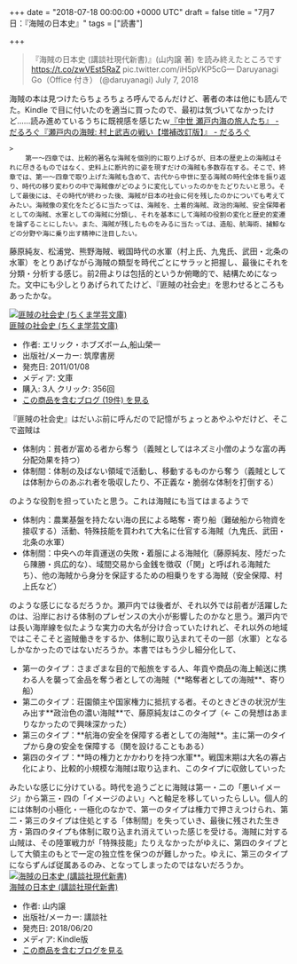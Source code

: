 
+++
date = "2018-07-18 00:00:00 +0000 UTC"
draft = false
title = "7月7日：『海賊の日本史』"
tags = ["読書"]

+++


>『海賊の日本史 (講談社現代新書)』(山内譲 著) を読み終えたところです https://t.co/zwVEst5RaZ pic.twitter.com/iH5pVKP5cG— Daruyanagi Go（Office 付き） (@daruyanagi) July 7, 2018<script async="" src="https://platform.twitter.com/widgets.js" charset="utf-8"></script>

海賊の本は見つけたらちょろちょろ呼んでるんだけど、著者の本は他にも読んでた。Kindle で目に付いたのを適当に買ったので、最初は気づいてなかったけど……読み進めているうちに既視感を感じたｗ[『中世 瀬戸内海の旅人たち』 - だるろぐ](https://blog.daruyanagi.jp/entry/2017/05/18/014141)[『瀬戸内の海賊: 村上武吉の戦い【増補改訂版】』 - だるろぐ](https://blog.daruyanagi.jp/entry/2015/11/28/232447)<br/>


    >
        第一～四章では、比較的著名な海賊を個別的に取り上げるが、日本の歴史上の海賊はそれに尽きるものではなく、史料上に断片的に姿を現すだけの海賊も多数存在する。そこで、終章では、第一～四章で取り上げた海賊も含めて、古代から中世に至る海賊の時代全体を振り返り、時代の移り変わりの中で海賊像がどのように変化していったのかをたどりたいと思う。そして最後には、その時代が終わった後、海賊が日本の社会に何を残したのかについても考えてみたい。海賊像の変化をたどるに当たっては、海賊を、土着的海賊、政治的海賊、安全保障者としての海賊、水軍としての海賊に分類し、それを基本にして海賊の役割の変化と歴史的変遷を論ずることにしたい。また、海賊が残したものをみるに当たっては、造船、航海術、捕鯨などの分野や海に乗り出す精神に注目したい。

    
藤原純友、松浦党、熊野海賊、戦国時代の水軍（村上氏、九鬼氏、武田・北条の水軍）をとりあげながら海賊の類型を時代ごとにサラッと把握し、最後にそれを分類・分析する感じ。前2冊よりは包括的というか俯瞰的で、結構ためになった。文中にも少しとりあげられてたけど、『匪賊の社会史』を思わせるところもあったかな。<div class="hatena-asin-detail"><a href="http://www.amazon.co.jp/exec/obidos/ASIN/4480093443/bestylesnet-22/"><img src="https://images-fe.ssl-images-amazon.com/images/I/51AkKsfSYPL._SL160_.jpg" class="hatena-asin-detail-image" alt="匪賊の社会史 (ちくま学芸文庫)" title="匪賊の社会史 (ちくま学芸文庫)"/></a><div class="hatena-asin-detail-info"><a href="http://www.amazon.co.jp/exec/obidos/ASIN/4480093443/bestylesnet-22/">匪賊の社会史 (ちくま学芸文庫)</a><ul><li><span class="hatena-asin-detail-label">作者:</span> エリック・ホブズボーム,船山榮一</li><li><span class="hatena-asin-detail-label">出版社/メーカー:</span> 筑摩書房</li><li><span class="hatena-asin-detail-label">発売日:</span> 2011/01/08</li><li><span class="hatena-asin-detail-label">メディア:</span> 文庫</li><li><span class="hatena-asin-detail-label">購入</span>: 3人 <span class="hatena-asin-detail-label">クリック</span>: 356回</li><li><a href="http://d.hatena.ne.jp/asin/4480093443/bestylesnet-22" target="_blank">この商品を含むブログ (19件) を見る</a></li></ul></div><div class="hatena-asin-detail-foot"></div></div>『匪賊の社会史』はだいぶ前に呼んだので記憶がちょっとあやふやだけど、そこで盗賊は

<ul>
<li>体制内：貧者が富める者から奪う（義賊としてはネズミ小僧のような富の再分配効果を持つ）</li>
<li>体制間：体制の及ばない領域で活動し、移動するものから奪う（義賊としては体制からのあぶれ者を吸収したり、不正義な・脆弱な体制を打倒する）</li>
</ul>のような役割を担っていたと思う。これは海賊にも当てはまるようで

<ul>
<li>体制内：農業基盤を持たない海の民による略奪・寄り船（難破船から物資を接収する）活動、特殊技能を買われて大名に仕官する海賊（九鬼氏、武田・北条の水軍）</li>
<li>体制間：中央への年貢運送の失敗・着服による海賊化（藤原純友、陸だったら陳勝・呉広的な）、域間交易から金銭を徴収（「関」と呼ばれる海賊たち）、他の海賊から身分を保証するための相乗りをする海賊（安全保障、村上氏など）</li>
</ul>のような感じになるだろうか。瀬戸内では後者が、それ以外では前者が活躍したのは、沿岸における体制のプレゼンスの大小が影響したのかなと思う。瀬戸内では長い海岸線を似たような実力の大名が分け合っていたけれど、それ以外の地域ではこそこそと盗賊働きをするか、体制に取り込まれてその一部（水軍）となるしかなかったのではないだろうか。本書ではもう少し細分化して、

<ul>
<li>第一のタイプ：さまざまな目的で船旅をする人、年貢や商品の海上輸送に携わる人を襲って金品を奪う者としての海賊（**略奪者としての海賊**、寄り船）</li>
<li>第二のタイプ：荘園領主や国家権力に抵抗する者。そのときどきの状況が生み出す**政治色の濃い海賊**で、藤原純友はこのタイプ（← この発想はあまりなかったので興味深かった）</li>
<li>第三のタイプ：**航海の安全を保障する者としての海賊**。主に第一のタイプから身の安全を保障する（関を設けることもある）</li>
<li>第四のタイプ：**時の権力とかかわりを持つ水軍**。戦国末期は大名の寡占化により、比較的小規模な海賊は取り込まれ、このタイプに収斂していった</li>
</ul>みたいな感じに分けている。時代を追うごとに海賊は第一・二の「悪いイメージ」から第三・四の「イメージのよい」へと軸足を移していったらしい。個人的には体制の小極化・一極化のなかで、第一のタイプは権力で押さえつけられ、第二・第三のタイプは住処とする「体制間」を失っていき、最後に残された生き方・第四のタイプも体制に取り込まれ消えていった感じを受ける。海賊に対する山賊は、その陸軍戦力が「特殊技能」たりえなかったがゆえに、第四のタイプとして大領主のもとで一定の独立性を保つのが難しかった。ゆえに、第三のタイプにならずんば従属あるのみ、となってしまったのではないだろうか。<div class="hatena-asin-detail"><a href="http://www.amazon.co.jp/exec/obidos/ASIN/B07DHHNW1K/bestylesnet-22/"><img src="https://images-fe.ssl-images-amazon.com/images/I/51wHB1OsL6L._SL160_.jpg" class="hatena-asin-detail-image" alt="海賊の日本史 (講談社現代新書)" title="海賊の日本史 (講談社現代新書)"/></a><div class="hatena-asin-detail-info"><a href="http://www.amazon.co.jp/exec/obidos/ASIN/B07DHHNW1K/bestylesnet-22/">海賊の日本史 (講談社現代新書)</a><ul><li><span class="hatena-asin-detail-label">作者:</span> 山内譲</li><li><span class="hatena-asin-detail-label">出版社/メーカー:</span> 講談社</li><li><span class="hatena-asin-detail-label">発売日:</span> 2018/06/20</li><li><span class="hatena-asin-detail-label">メディア:</span> Kindle版</li><li><a href="http://d.hatena.ne.jp/asin/B07DHHNW1K/bestylesnet-22" target="_blank">この商品を含むブログを見る</a></li></ul></div><div class="hatena-asin-detail-foot"></div></div>


